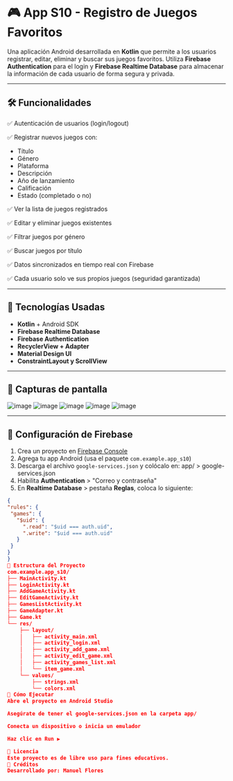 # 🎮 App S10 - Registro de Juegos Favoritos

Una aplicación Android desarrollada en **Kotlin** que permite a los usuarios registrar, editar, eliminar y buscar sus juegos favoritos. Utiliza **Firebase Authentication** para el login y **Firebase Realtime Database** para almacenar la información de cada usuario de forma segura y privada.

---

## 🛠️ Funcionalidades

✅ Autenticación de usuarios (login/logout)

✅ Registrar nuevos juegos con:

- Título  
- Género  
- Plataforma  
- Descripción  
- Año de lanzamiento  
- Calificación  
- Estado (completado o no)

✅ Ver la lista de juegos registrados

✅ Editar y eliminar juegos existentes

✅ Filtrar juegos por género

✅ Buscar juegos por título

✅ Datos sincronizados en tiempo real con Firebase

✅ Cada usuario solo ve sus propios juegos (seguridad garantizada)

---

## 🔧 Tecnologías Usadas

- **Kotlin** + Android SDK  
- **Firebase Realtime Database**  
- **Firebase Authentication**  
- **RecyclerView + Adapter**  
- **Material Design UI**  
- **ConstraintLayout y ScrollView**  

---

## 📸 Capturas de pantalla

![image](https://github.com/user-attachments/assets/f57c9348-873a-4e73-9b6f-23e108e63713)
![image](https://github.com/user-attachments/assets/7f64f317-b041-44ba-8d88-9f226bf908f5)
![image](https://github.com/user-attachments/assets/6473c733-a741-4bfa-815f-b88f690aa686)
![image](https://github.com/user-attachments/assets/b277ff11-22da-4d52-bea7-4558495e2b93)
![image](https://github.com/user-attachments/assets/18fe5783-aeae-4638-883c-cf615ddaade3)


---

## 🔐 Configuración de Firebase

1. Crea un proyecto en [Firebase Console](https://console.firebase.google.com/)
2. Agrega tu app Android (usa el paquete `com.example.app_s10`)
3. Descarga el archivo `google-services.json` y colócalo en: app/ > google-services.json
4. Habilita **Authentication** > "Correo y contraseña"
5. En **Realtime Database** > pestaña **Reglas**, coloca lo siguiente:

```json
{
"rules": {
 "games": {
   "$uid": {
     ".read": "$uid === auth.uid",
     ".write": "$uid === auth.uid"
   }
 }
}
}
📁 Estructura del Proyecto
com.example.app_s10/
├── MainActivity.kt
├── LoginActivity.kt
├── AddGameActivity.kt
├── EditGameActivity.kt
├── GamesListActivity.kt
├── GameAdapter.kt
├── Game.kt
└── res/
    ├── layout/
    │   ├── activity_main.xml
    │   ├── activity_login.xml
    │   ├── activity_add_game.xml
    │   ├── activity_edit_game.xml
    │   ├── activity_games_list.xml
    │   └── item_game.xml
    └── values/
        ├── strings.xml
        └── colors.xml
🚀 Cómo Ejecutar
Abre el proyecto en Android Studio

Asegúrate de tener el google-services.json en la carpeta app/

Conecta un dispositivo o inicia un emulador

Haz clic en Run ▶️

📝 Licencia
Este proyecto es de libre uso para fines educativos.
🙌 Créditos
Desarrollado por: Manuel Flores
